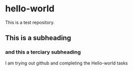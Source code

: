 # hello-world
This is a test repository. 
## This is a subheading
### and this a terciary subheading
I am trying out github and completing the Hello-world tasks
